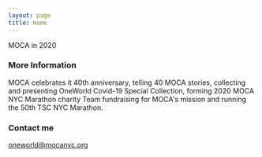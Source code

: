 ```yaml
---
layout: page
title: Home
---
```


MOCA in 2020

### More Information

MOCA celebrates it 40th anniversary, telling 40 MOCA stories, collecting and presenting OneWorld Covid-19 Special Collection, forming 2020 MOCA NYC Marathon charity Team fundraising for MOCA's mission and running the 50th TSC NYC Marathon.

### Contact me

[oneworld@mocanyc.org](mailto:oneworld@mocanyc.org)
